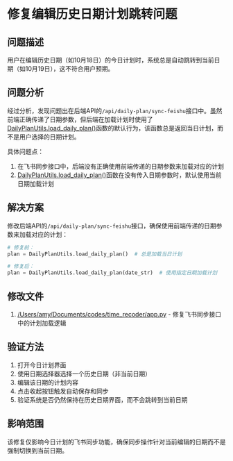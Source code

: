 # 修复编辑历史日期计划跳转问题

## 问题描述
用户在编辑历史日期（如10月18日）的今日计划时，系统总是自动跳转到当前日期（如10月19日），这不符合用户预期。

## 问题分析
经过分析，发现问题出在后端API的`/api/daily-plan/sync-feishu`接口中。虽然前端正确传递了日期参数，但后端在加载计划时使用了[DailyPlanUtils.load_daily_plan()](file:///Users/amy/Documents/codes/time_recoder/app.py#L1897-L1921)函数的默认行为，该函数总是返回当日计划，而不是用户选择的日期计划。

具体问题点：
1. 在飞书同步接口中，后端没有正确使用前端传递的日期参数来加载对应的计划
2. [DailyPlanUtils.load_daily_plan()](file:///Users/amy/Documents/codes/time_recoder/app.py#L1897-L1921)函数在没有传入日期参数时，默认使用当前日期加载计划

## 解决方案
修改后端API的`/api/daily-plan/sync-feishu`接口，确保使用前端传递的日期参数来加载对应的计划：

```python
# 修复前：
plan = DailyPlanUtils.load_daily_plan()  # 总是加载当日计划

# 修复后：
plan = DailyPlanUtils.load_daily_plan(date_str)  # 使用指定日期加载计划
```

## 修改文件
1. [/Users/amy/Documents/codes/time_recoder/app.py](file:///Users/amy/Documents/codes/time_recoder/app.py) - 修复飞书同步接口中的计划加载逻辑

## 验证方法
1. 打开今日计划界面
2. 使用日期选择器选择一个历史日期（非当前日期）
3. 编辑该日期的计划内容
4. 点击收起按钮触发自动保存和同步
5. 验证系统是否仍然保持在历史日期界面，而不会跳转到当前日期

## 影响范围
该修复仅影响今日计划的飞书同步功能，确保同步操作针对当前编辑的日期而不是强制切换到当前日期。